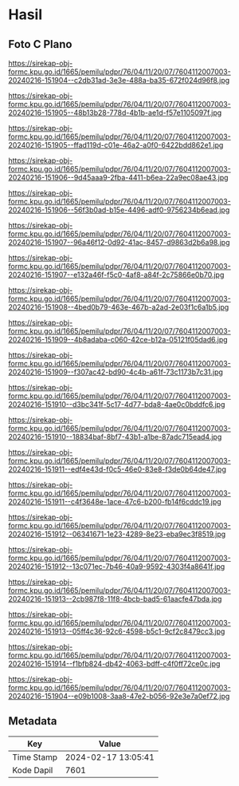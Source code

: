# Hasil

## Foto C Plano

https://sirekap-obj-formc.kpu.go.id/1665/pemilu/pdpr/76/04/11/20/07/7604112007003-20240216-151904--c2db31ad-3e3e-488a-ba35-672f024d96f8.jpg

https://sirekap-obj-formc.kpu.go.id/1665/pemilu/pdpr/76/04/11/20/07/7604112007003-20240216-151905--48b13b28-778d-4b1b-ae1d-f57e1105097f.jpg

https://sirekap-obj-formc.kpu.go.id/1665/pemilu/pdpr/76/04/11/20/07/7604112007003-20240216-151905--ffad119d-c01e-46a2-a0f0-6422bdd862e1.jpg

https://sirekap-obj-formc.kpu.go.id/1665/pemilu/pdpr/76/04/11/20/07/7604112007003-20240216-151906--9d45aaa9-2fba-4411-b6ea-22a9ec08ae43.jpg

https://sirekap-obj-formc.kpu.go.id/1665/pemilu/pdpr/76/04/11/20/07/7604112007003-20240216-151906--56f3b0ad-b15e-4496-adf0-9756234b6ead.jpg

https://sirekap-obj-formc.kpu.go.id/1665/pemilu/pdpr/76/04/11/20/07/7604112007003-20240216-151907--96a46f12-0d92-41ac-8457-d9863d2b6a98.jpg

https://sirekap-obj-formc.kpu.go.id/1665/pemilu/pdpr/76/04/11/20/07/7604112007003-20240216-151907--e132a46f-f5c0-4af8-a84f-2c75866e0b70.jpg

https://sirekap-obj-formc.kpu.go.id/1665/pemilu/pdpr/76/04/11/20/07/7604112007003-20240216-151908--4bed0b79-463e-467b-a2ad-2e03f1c6a1b5.jpg

https://sirekap-obj-formc.kpu.go.id/1665/pemilu/pdpr/76/04/11/20/07/7604112007003-20240216-151909--4b8adaba-c060-42ce-b12a-05121f05dad6.jpg

https://sirekap-obj-formc.kpu.go.id/1665/pemilu/pdpr/76/04/11/20/07/7604112007003-20240216-151909--f307ac42-bd90-4c4b-a61f-73c1173b7c31.jpg

https://sirekap-obj-formc.kpu.go.id/1665/pemilu/pdpr/76/04/11/20/07/7604112007003-20240216-151910--d3bc341f-5c17-4d77-bda8-4ae0c0bddfc6.jpg

https://sirekap-obj-formc.kpu.go.id/1665/pemilu/pdpr/76/04/11/20/07/7604112007003-20240216-151910--18834baf-8bf7-43b1-a1be-87adc715ead4.jpg

https://sirekap-obj-formc.kpu.go.id/1665/pemilu/pdpr/76/04/11/20/07/7604112007003-20240216-151911--edf4e43d-f0c5-46e0-83e8-f3de0b64de47.jpg

https://sirekap-obj-formc.kpu.go.id/1665/pemilu/pdpr/76/04/11/20/07/7604112007003-20240216-151911--c4f3648e-1ace-47c6-b200-fb14f6cddc19.jpg

https://sirekap-obj-formc.kpu.go.id/1665/pemilu/pdpr/76/04/11/20/07/7604112007003-20240216-151912--06341671-1e23-4289-8e23-eba9ec3f8519.jpg

https://sirekap-obj-formc.kpu.go.id/1665/pemilu/pdpr/76/04/11/20/07/7604112007003-20240216-151912--13c071ec-7b46-40a9-9592-4303f4a8641f.jpg

https://sirekap-obj-formc.kpu.go.id/1665/pemilu/pdpr/76/04/11/20/07/7604112007003-20240216-151913--2cb987f8-11f8-4bcb-bad5-61aacfe47bda.jpg

https://sirekap-obj-formc.kpu.go.id/1665/pemilu/pdpr/76/04/11/20/07/7604112007003-20240216-151913--05ff4c36-92c6-4598-b5c1-9cf2c8479cc3.jpg

https://sirekap-obj-formc.kpu.go.id/1665/pemilu/pdpr/76/04/11/20/07/7604112007003-20240216-151914--f1bfb824-db42-4063-bdff-c4f0ff72ce0c.jpg

https://sirekap-obj-formc.kpu.go.id/1665/pemilu/pdpr/76/04/11/20/07/7604112007003-20240216-151904--e09b1008-3aa8-47e2-b056-92e3e7a0ef72.jpg


## Metadata

| Key        | Value               |
| ---------- | ------------------- |
| Time Stamp | 2024-02-17 13:05:41 |
| Kode Dapil | 7601                |



